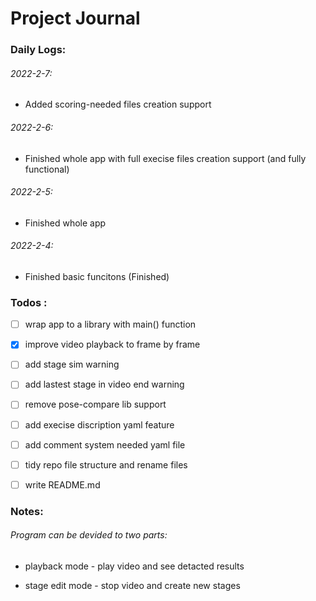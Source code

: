 # Project Journal

### Daily Logs:

###### 2022-2-7:

- Added scoring-needed files creation support

###### 2022-2-6:

- Finished whole app with full execise files creation support (and fully functional)

###### 2022-2-5:

- Finished whole app

###### 2022-2-4:

- Finished basic funcitons (Finished)

### Todos :

- [ ] wrap app to a library with main() function

- [x] improve video playback to frame by frame

- [ ] add stage sim warning

- [ ] add lastest stage in video end warning

- [ ] remove pose-compare lib support

- [ ] add execise discription yaml feature

- [ ] add comment system needed yaml file

- [ ] tidy repo file structure and rename files

- [ ] write README.md

### Notes:

###### Program can be devided to two parts:

- playback mode - play video and see detacted results

- stage edit mode - stop video and create new stages

    
